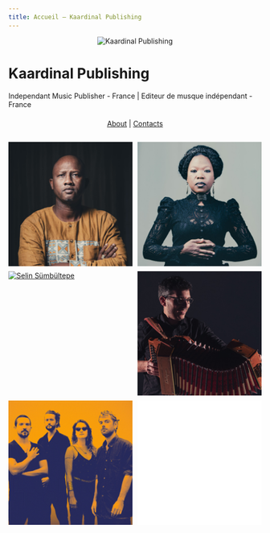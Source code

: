 ```yaml
---
title: Accueil — Kaardinal Publishing
---
```


<!-- Logo centré -->
<p style="text-align:center;">
  <img src="assets/logo.png" alt="Kaardinal Publishing" style="max-width:200px;">
</p>

# Kaardinal Publishing

Independant Music Publisher - France | Editeur de musque indépendant - France

<p style="text-align:center; margin: 1.5em;">
  <a href="about.md">About</a> |
  <a href="contacts.md">Contacts</a>
</p>

<!-- Galerie 2×5 -->
<div class="gallery">
  <!-- Ligne 1 -->
  <a href="artist1.md"><img src="assets/images/ablaye-cissoko.jpg" alt="Ablaye Cissoko"></a>
  <a href="artist2.md"><img src="assets/images/moonlight-benjamin.jpg" alt="Moonlight Benjamin"></a>
  <!-- Ligne 2 -->
  <a href="artist3.md"><img src="assets/images/selin-sumbültepe.jpg" alt="Selin Sümbültepe"></a>
  <a href="artist4.md"><img src="assets/images/cyrille-brotto.jpg" alt="Cyrille Brotto"></a>
  <!-- Ligne 3 -->
  <a href="artist5.md"><img src="assets/images/lorke-lorke.jpg" alt="Lorkê Lorkê"></a>
  <a href="artist6.md"><img src="assets/images/vide.jpg" alt=""></a>  
</div>

<style>
.gallery {
  display: grid;
  grid-template-columns: 1fr 1fr;
  gap: 10px;
  margin: 2em 0;
}
.gallery img {
  width: 100%;
  height: auto;
  display: block;
}
</style>
